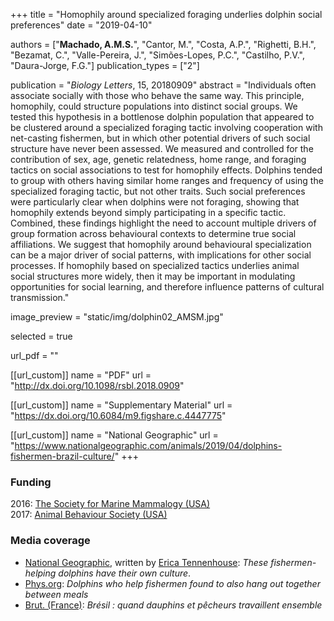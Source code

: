 +++
title = "Homophily around specialized foraging underlies dolphin social preferences"
date = "2019-04-10"

authors = ["**Machado, A.M.S.**", "Cantor, M.", "Costa, A.P.", "Righetti, B.H.", "Bezamat, C.", "Valle-Pereira, J.", "Simões-Lopes, P.C.", "Castilho, P.V.", "Daura-Jorge, F.G."]
publication_types = ["2"]

publication = "*Biology Letters*, 15, 20180909"
abstract = "Individuals often associate socially with those who behave the same way. This principle, homophily, could structure populations into distinct social groups. We tested this hypothesis in a bottlenose dolphin population that appeared to be clustered around a specialized foraging tactic involving cooperation with net-casting fishermen, but in which other potential drivers of such social structure have never been assessed. We measured and controlled for the contribution of sex, age, genetic relatedness, home range, and foraging tactics on social associations to test for homophily effects. Dolphins tended to group with others having similar home ranges and frequency of using the specialized foraging tactic, but not other traits. Such social preferences were particularly clear when dolphins were not foraging, showing that homophily extends beyond simply participating in a specific tactic. Combined, these findings highlight the need to account multiple drivers of group formation across behavioural contexts to determine true social affiliations. We suggest that homophily around behavioural specialization can be a major driver of social patterns, with implications for other social processes. If homophily based on specialized tactics underlies animal social structures more widely, then it may be important in modulating opportunities for social learning, and therefore influence patterns of cultural transmission." 

image_preview = "static/img/dolphin02_AMSM.jpg"

selected = true

url_pdf = ""


[[url_custom]]
    name = "PDF"
    url = "http://dx.doi.org/10.1098/rsbl.2018.0909"
    
[[url_custom]]
    name = "Supplementary Material"
    url = "https://dx.doi.org/10.6084/m9.figshare.c.4447775"
   
[[url_custom]]
    name = "National Geographic"
    url = "https://www.nationalgeographic.com/animals/2019/04/dolphins-fishermen-brazil-culture/"
+++

### Funding

2016: [The Society for Marine Mammalogy (USA)](https://www.marinemammalscience.org/)      
2017: [Animal Behaviour Society (USA)](http://www.animalbehaviorsociety.org/web/index.php)

### Media coverage

- [National Geographic](https://www.nationalgeographic.com/animals/2019/04/dolphins-fishermen-brazil-culture/), written by [Erica Tennenhouse](https://ericatennenhouse.com/): *These fishermen-helping dolphins have their own culture*.
- [Phys.org](https://phys.org/news/2019-04-dolphins-fishermen-meals.html): *Dolphins who help fishermen found to also hang out together between meals*
- [Brut. (France)](https://www.brut.media/fr/international/bresil-quand-dauphins-et-pecheurs-travaillent-ensemble-56cd0fb7-d9d4-4048-a20d-53e382da2140): *Brésil : quand dauphins et pêcheurs travaillent ensemble*